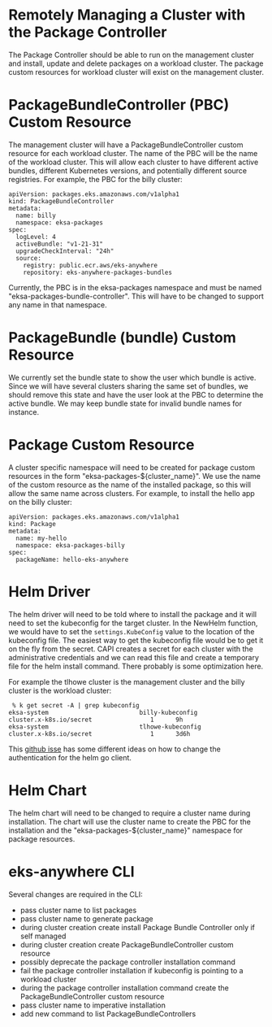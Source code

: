 # Remotely Managing a Cluster with the Package Controller

The Package Controller should be able to run on the management cluster and install, update and delete packages on a workload cluster. The package custom resources for workload cluster will exist on the management cluster.

# PackageBundleController (PBC) Custom Resource
The management cluster will have a PackageBundleController custom resource for each workload cluster. The name of the PBC will be the name of the workload cluster.  This will allow each cluster to have different active bundles, different Kubernetes versions, and potentially different source registries. For example, the PBC for the billy cluster:

```
apiVersion: packages.eks.amazonaws.com/v1alpha1
kind: PackageBundleController
metadata:
  name: billy
  namespace: eksa-packages
spec:
  logLevel: 4
  activeBundle: "v1-21-31"
  upgradeCheckInterval: "24h"
  source:
    registry: public.ecr.aws/eks-anywhere
    repository: eks-anywhere-packages-bundles
```
Currently, the PBC is in the eksa-packages namespace and must be named "eksa-packages-bundle-controller". This will have to be changed to support any name in that namespace.

# PackageBundle (bundle) Custom Resource
We currently set the bundle state to show the user which bundle is active. Since we will have several clusters sharing the same set of bundles, we should remove this state and have the user look at the PBC to determine the active bundle. We may keep bundle state for invalid bundle names for instance.

# Package Custom Resource
A cluster specific namespace will need to be created for package custom resources in the form "eksa-packages-${cluster_name}". We use the name of the custom resource as the name of the installed package, so this will allow the same name across clusters. For example, to install the hello app on the billy cluster:

```
apiVersion: packages.eks.amazonaws.com/v1alpha1
kind: Package
metadata:
  name: my-hello
  namespace: eksa-packages-billy
spec:
  packageName: hello-eks-anywhere
```

# Helm Driver
The helm driver will need to be told where to install the package and it will need to set the kubeconfig for the target cluster. In the NewHelm function, we would have to set the `settings.KubeConfig` value to the location of the kubeconfig file. The easiest way to get the kubeconfig file would be to get it on the fly from the secret. CAPI creates a secret for each cluster with the administrative credentials and we can read this file and create a temporary file for the helm install command. There probably is some optimization here.

For example the tlhowe cluster is the management cluster and the billy cluster is the workload cluster:
```
 % k get secret -A | grep kubeconfig
eksa-system                         billy-kubeconfig                                  cluster.x-k8s.io/secret                1      9h
eksa-system                         tlhowe-kubeconfig                                 cluster.x-k8s.io/secret                1      3d6h
```

This [github isse](https://github.com/helm/helm/issues/6910) has some different ideas on how to change the authentication for the helm go client.

# Helm Chart
The helm chart will need to be changed to require a cluster name during installation. The chart will use the cluster name to create the PBC for the installation and the "eksa-packages-${cluster_name}" namespace for package resources.

# eks-anywhere CLI
Several changes are required in the CLI:
* pass cluster name to list packages
* pass cluster name to generate package
* during cluster creation create install Package Bundle Controller only if self managed
* during cluster creation create PackageBundleController custom resource
* possibly deprecate the package controller installation command
* fail the package controller installation if kubeconfig is pointing to a workload cluster
* during the package controller installation command create the PackageBundleController custom resource
* pass cluster name to imperative installation
* add new command to list PackageBundleControllers

